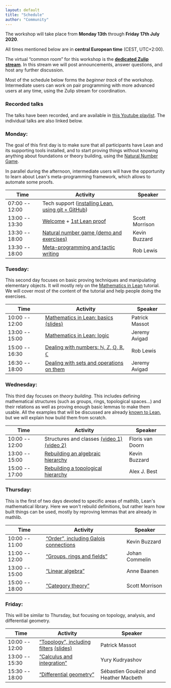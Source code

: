 ```yaml
---
layout: default
title: "Schedule"
author: "Community"
---
```


The workshop will take place from **Monday 13th** through **Friday 17th July 2020**.

All times mentioned below are in **central European time** (CEST, UTC+2:00).

The virtual “common room” for this workshop is the
[**dedicated Zulip stream**](https://leanprover.zulipchat.com/#narrow/stream/238830-Lean-for.20the.20curious.20mathematician.202020).
In this stream we will post announcements, answer questions, and host any further discussion.

Most of the schedule below forms the *beginner track* of the workshop.
Intermediate users can work on pair programming with more advanced
users at any time, using the Zulip stream for coordination.

### Recorded talks

The talks have been recorded, and are available in [this Youtube playlist](https://www.youtube.com/playlist?list=PLlF-CfQhukNlxexiNJErGJd2dte_J1t1N). 
The individual talks are also linked below.

### Monday:

The goal of this first day is to make sure that all participants have
Lean and its supporting tools installed, and to start proving things
without knowing anything about foundations or theory building,
using the [Natural Number Game](http://wwwf.imperial.ac.uk/~buzzard/xena/natural_number_game/).

In parallel during the afternoon, intermediate users will have the
opportunity to learn about Lean's meta-programming framework, which allows
to automate some proofs.

Time | Activity | Speaker
---- | -------- | -------
07:00 -- 12:00 | Tech support ([installing Lean, using git + GitHub](https://www.youtube.com/playlist?list=PLlF-CfQhukNnxF1S22cNGKyfOrd380NUv)) |
13:00 -- 13:30 | [Welcome](https://www.youtube.com/watch?v=8mVOIGW5US4) + [1st Lean proof](https://www.youtube.com/watch?v=b59fpAJ8Mfs)  | Scott Morrison
13:30 -- 18:00 | [Natural number game (demo and exercises)](https://www.youtube.com/watch?v=9V1Xo1n_3Qw)                                 | Kevin Buzzard
13:30 -- 18:00 | [Meta-programming and tactic writing](https://www.youtube.com/playlist?list=PLlF-CfQhukNnq2kDCw2P_vI5AfXN7egP2)         | Rob Lewis


### Tuesday:

This second day focuses on basic proving techniques and manipulating elementary
objects. It will mostly rely on the
[Mathematics in Lean](https://leanprover-community.github.io/mathematics_in_lean/)
tutorial. We will cover most of the content of the tutorial and help people
doing the exercises.

Time | Activity | Speaker
---- | -------- | -------
10:00 -- 12:00 | [Mathematics in Lean: basics](https://www.youtube.com/watch?v=lw8EfTmWzRU&list=PLlF-CfQhukNlxexiNJErGJd2dte_J1t1N&index=5&t=443s) [(slides)](https://www.imo.universite-paris-saclay.fr/~pmassot/basics.pdf)              | Patrick Massot
13:00 -- 15:00 | [Mathematics in Lean: logic](https://www.youtube.com/watch?v=WGwKefZ8KFo)               | Jeremy Avigad
15:00 -- 16:30 | [Dealing with numbers: ℕ, ℤ, ℚ, ℝ, ℂ](https://www.youtube.com/watch?v=iEs2U_kzYy4)      | Rob Lewis
16:30 -- 18:00 | [Dealing with sets and operations on them](https://www.youtube.com/watch?v=qlJrCtYiEkI) | Jeremy Avigad

### Wednesday:

This third day focuses on *theory building*. This includes defining
mathematical structures (such as groups, rings, topological spaces...)
and their relations as well as proving enough basic lemmas to make them
usable.
All the examples that will be discussed are already
[known to Lean](https://leanprover-community.github.io/mathlib-overview.html),
but we will explain how build them from scratch.

Time | Activity | Speaker
---- | -------- | -------
10:00 -- 12:00 | Structures and classes [(video 1)](https://www.youtube.com/watch?v=xYenPIeX6MY) [(video 2)](https://www.youtube.com/watch?v=1W_fyjaaY0M)           | Floris van Doorn
13:00 -- 15:00 | [Rebuilding an algebraic hierarchy](https://www.youtube.com/watch?v=ATlAQPAtiTY)    | Kevin Buzzard
15:00 -- 17:00 | [Rebuilding a topological hierarchy](https://www.youtube.com/watch?v=RTfjSlwbKjQ)   | Alex J. Best


### Thursday:

This is the first of two days devoted to specific areas of mathlib,
Lean's mathematical library.
Here we won't rebuild definitions, but rather learn how built things can
be used, mostly by reproving lemmas that are already in mathlib.

Time | Activity | Speaker
---- | -------- | -------
10:00 -- 11:00 | [“Order”, including Galois connections](https://www.youtube.com/watch?v=vsnB7W9nODI)  | Kevin Buzzard
11:00 -- 12:00 | [“Groups, rings and fields”](https://www.youtube.com/watch?v=SdXvUU75cDA)             | Johan Commelin
13:00 -- 15:00 | [“Linear algebra”](https://www.youtube.com/watch?v=EnZvGCU_jpc)                       | Anne Baanen
15:00 -- 18:00 | [“Category theory”](https://www.youtube.com/watch?v=1NUc-ZNC_2s)                      | Scott Morrison


### Friday:

This will be similar to Thursday, but focusing on topology, analysis,
and differential geometry.

Time | Activity | Speaker
---- | -------- | -------
10:00 -- 12:00 | [“Topology”, including filters](https://youtu.be/hhOPRaR3tx0) [(slides)](https://www.imo.universite-paris-saclay.fr/~pmassot/topology.pdf)        | Patrick Massot
13:00 -- 15:30 | [“Calculus and integration”](https://youtu.be/p8Etfv1_VqQ)             | Yury Kudryashov
15:30 -- 18:00 | [“Differential geometry”](https://youtu.be/1xXRQmhldFs)                | Sébastien Gouëzel and Heather Macbeth
